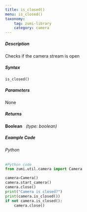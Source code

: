 ```yaml
---
title: is_closed()
menu: is_closed()
taxonomy:
    tag: zumi-library
    category: camera
---
```


##### Description
Checks if the camera stream is open

##### Syntax
```is_closed()```

##### Parameters
None

##### Returns
**Boolean** &nbsp;&nbsp;_(type: boolean)_

##### Example Code
###### Python
```python
#Python code
from zumi.util.camera import Camera

camera=Camera()
camera.start_camera()
camera.close()
print("Camera is closed?")
print(camera.is_closed())
if not camera.is_closed():
    camera.close()
```